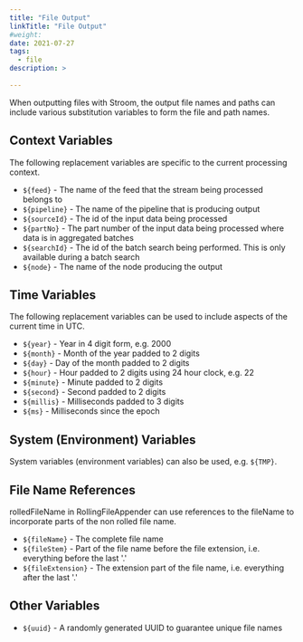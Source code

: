 ```yaml
---
title: "File Output"
linkTitle: "File Output"
#weight:
date: 2021-07-27
tags: 
  - file
description: >
  
---
```

When outputting files with Stroom, the output file names and paths can include various substitution variables to form the file and path names.

## Context Variables
The following replacement variables are specific to the current processing context.

* `${feed}` - The name of the feed that the stream being processed belongs to
* `${pipeline}` - The name of the pipeline that is producing output
* `${sourceId}` - The id of the input data being processed
* `${partNo}` - The part number of the input data being processed where data is in aggregated batches
* `${searchId}` - The id of the batch search being performed. This is only available during a batch search
* `${node}` - The name of the node producing the output

## Time Variables
The following replacement variables can be used to include aspects of the current time in UTC.

* `${year}` - Year in 4 digit form, e.g. 2000
* `${month}` - Month of the year padded to 2 digits
* `${day}` - Day of the month padded to 2 digits
* `${hour}` - Hour padded to 2 digits using 24 hour clock, e.g. 22
* `${minute}` - Minute padded to 2 digits
* `${second}` - Second padded to 2 digits
* `${millis}` - Milliseconds padded to 3 digits
* `${ms}` - Milliseconds since the epoch

## System (Environment) Variables
System variables (environment variables) can also be used, e.g. `${TMP}`.

## File Name References
rolledFileName in RollingFileAppender can use references to the fileName to incorporate parts of the non rolled file name.

* `${fileName}` - The complete file name
* `${fileStem}` - Part of the file name before the file extension, i.e. everything before the last '.'
* `${fileExtension}` - The extension part of the file name, i.e. everything after the last '.'

## Other Variables

* `${uuid}` - A randomly generated UUID to guarantee unique file names
